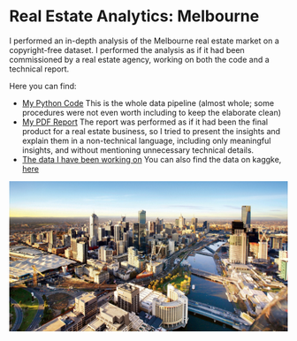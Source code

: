 # Real Estate Analytics: Melbourne
I performed an in-depth analysis of the Melbourne real estate market on a copyright-free dataset. I performed the analysis as if it had been commissioned by a real estate agency, working on both the code and a technical report.


Here you can find:
- [My Python Code](https://github.com/ANDREAaNAPPI/Real-Estate-Analytics-Melbourne/blob/main/Real_Estate_Melbourne.ipynb)
  This is the whole data pipeline (almost whole; some procedures were not even worth including to keep the elaborate clean)
- [My PDF Report](https://github.com/ANDREAaNAPPI/Real-Estate-Analytics-Melbourne/blob/main/Real%20Estate%20Melbourne%20data%20analysis%20Report.pdf)
  The report was performed as if it had been the final product for a real estate business, so I tried to present the insights and explain them in a non-technical language, including only meaningful insights, and 
  without mentioning unnecessary technical details.
- [The data I have been working on](https://github.com/ANDREAaNAPPI/Real-Estate-Analytics-Melbourne/blob/main/Melbourne%20housing%20Data.zip)
  You can also find the data on kaggke, [here](https://www.kaggle.com/datasets/dansbecker/melbourne-housing-snapshot)


  
![image](https://github.com/ANDREAaNAPPI/Real-Estate-Analytics-Melbourne/blob/main/uploads_1601430043922-ox4lynzy4g-a8e0c9139f870e5b527411626570add2_melbourne-real-estate-price-growth-overtakes-sydney-house-prices-e1463366792153.jpg)
